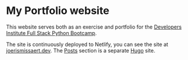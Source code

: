 # My Portfolio website
This website serves both as an exercise and portfolio for the [Developers Institute Full Stack Python Bootcamp](https://developers.institute/mu/).  

The site is continuously deployed to Netlify, you can see the site at [joerismissaert.dev](https://joerismissaert.dev). The [Posts](https://joerismissaert.dev/posts/) section is a separate [Hugo](https://gohugo.io) site.
